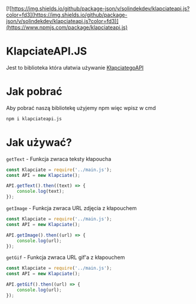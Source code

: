 [![https://img.shields.io/github/package-json/v/solindekdev/klapciateapi.js?color=fd3](https://img.shields.io/github/package-json/v/solindekdev/klapciateapi.js?color=fd3)](https://www.npmjs.com/package/klapciateapi.js)
# KlapciateAPI.JS
Jest to biblioteka która ułatwia używanie [KłapciategoAPI](http://klapciate-api.herokuapp.com/)
# Jak pobrać
Aby pobrać naszą bibliotekę użyjemy npm więc wpisz w cmd 
```bash
npm i klapciateapi.js
```
# Jak używać?
`getText` - Funkcja zwraca teksty kłapoucha
```js
const Klapciate = require('../main.js');
const API = new Klapciate();

API.getText().then((text) => {
    console.log(text);
});
```
`getImage` - Funkcja zwraca URL zdjęcia z kłapouchem
```js
const Klapciate = require('../main.js');
const API = new Klapciate();

API.getImage().then((url) => {
    console.log(url);
});
```
`getGif` - Funkcja zwraca URL gif'a z kłapouchem
```js
const Klapciate = require('../main.js');
const API = new Klapciate();

API.getGif().then((url) => {
    console.log(url);
});
```
